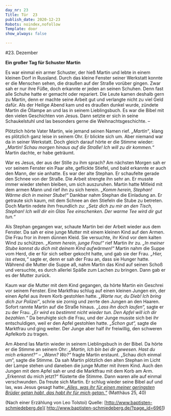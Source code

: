 ```yaml
---
day_nr: 23
Title: Tür  23
publish_date: 2020-12-23
Robots: noindex,nofollow
Template: door
show_always: false

---
```



#23. Dezember

**Ein großer Tag für Schuster Martin** 

Es war einmal ein armer Schuster, der hieß Martin und lebte in einem kleinen Dorf in Russland. Durch das kleine Fenster seiner Werkstatt konnte er die Menschen sehen, die draußen auf der Straße vorüber gingen. Zwar sah er nur ihre Füße, doch erkannte er jeden an seinen Schuhen. Denn fast alle Schuhe hatte er gemacht oder repariert. Die Leute kamen deshalb gern zu Martin, denn er machte seine Arbeit gut und verlangte nicht zu viel Geld dafür. Als der Heilige Abend kam und es draußen dunkel wurde, zündete Martin die Öllampe an und las in seinem Lieblingsbuch. Es war die Bibel mit den vielen Geschichten von Jesus. Dann setzte er sich in seine Schaukelstuhl und las besonders gerne die Weihnachtsgeschichte. – 

Plötzlich hörte Vater Martin, wie jemand seinen Namen rief. *„Martin“*, klang es plötzlich ganz leise in seinem Ohr. Er blickte sich um. Aber niemand war da in seiner Werkstatt. Doch gleich darauf hörte er die Stimme wieder: *„Martin! Schau morgen hinaus auf die Straße! Ich will zu dir kommen.“* 
Martin dachte, er habe geträumt. 

War es Jesus, der aus der Stille zu ihm sprach? Am nächsten Morgen sah er vor seinem Fenster ein Paar alte, geflickte Stiefel, und bald erkannte er auch den Mann, der sie anhatte. Es war der alte Stephan. Er schaufelte gerade den Schnee von der Straße. Die Arbeit strengte ihn sehr an. Er musste immer wieder stehen bleiben, um sich auszuruhen. Martin hatte Mitleid mit dem armen Mann und rief ihn zu sich herein. *„Komm herein, Stephan! Wärme dich in meiner Stube!“* Dankbar nahm Stephan die Einladung an. Er getraute sich kaum, mit dem Schnee an den Stiefeln die Stube zu betreten. Doch Martin redete ihm freundlich zu: *„Setz dich zu mir an den Tisch, Stephan! Ich will dir ein Glas Tee einschenken. Der warme Tee wird dir gut tun.“* 

Als Stephan gegangen war, schaute Martin bei der Arbeit wieder aus dem Fenster. Da sah er eine junge Mutter mit einem kleinen Kind auf den Armen. Die Frau fror in ihrem dünnen Kleid. Sie versuchte, ihr Kind vor dem kalten Wind zu schützen. *„Komm herein, junge Frau!“* rief Martin ihr zu. *„In meiner Stube kannst du dich mit deinem Kind aufwärmen!“* Martin nahm die Suppe vom Herd, die er für sich selber gekocht hatte, und gab sie der Frau. *„Hier, iss etwas,“* sagte er, denn er sah der Frau an, dass sie Hunger hatte. Während die Mutter die Suppe aß, nahm Martin das Kind auf seinen Schoß und versuchte, es durch allerlei Späße zum Lachen zu bringen. Dann gab er es der Mutter zurück. 

Kaum war die Mutter mit dem Kind gegangen, da hörte Martin ein Geschrei vor seinem Fenster. Eine Marktfrau schlug auf einen kleinen Jungen ein, der einen Apfel aus ihrem Korb gestohlen hatte. *„Warte nur, du Dieb! Ich bring dich zur Polizei“*, schrie sie zornig und zerrte den Jungen an den Haaren. Sofort rannte Martin auf die Straße hinaus. *„Lass ihn doch laufen“,* sagte er zu der Frau. *„Er wird es bestimmt nicht wieder tun. Den Apfel will ich dir bezahlen.“* Da beruhigte sich die Frau, und der Junge musste sich bei ihr entschuldigen, weil er den Apfel gestohlen hatte. *„Schon gut“,* sagte die Marktfrau und ging weiter. Der Junge aber half ihr freiwillig, den schweren Apfelkorb zu tragen. 

Am Abend las Martin wieder in seinem Lieblingsbuch in der Bibel. Da hörte er die Stimme an seinem Ohr: *„Martin, Ich bin bei dir gewesen. Hast du mich erkannt?“ – „Wann? Wo?“* fragte Martin erstaunt. „Schau dich einmal um“, sagte die Stimme. Da sah Martin plötzlich den alten Stephan im Licht der Lampe stehen und daneben die junge Mutter mit ihrem Kind. Auch den Jungen mit dem Apfel sah er und die Marktfrau mit dem Korb am Arm. „Erkennst du mich jetzt?“ flüsterte die Stimme. Dann waren alle auf einmal verschwunden. Da freute sich Martin. Er schlug wieder seine Bibel auf und las, was Jesus gesagt hatte:[*„Alles, was ihr für einen meiner geringsten Brüder getan habt, das habt ihr für mich getan.“*](https://www.bibleserver.com/HFA/Matth%C3%A4us25%2C40) (Matthäus 25, 40) 

(Nach einer Erzählung von Leo Tolstoi)
Quelle: [http://www.baptisten-schmiedeberg.de]( http://www.baptisten-schmiedeberg.de/?page_id=6961) 